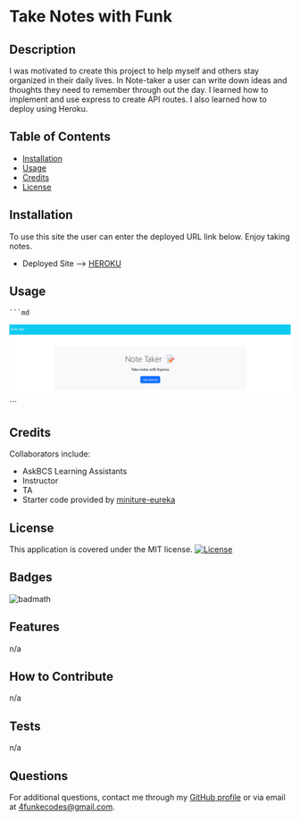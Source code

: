 # Take Notes with Funk

## Description

I was motivated to create this project to help myself and others stay organized in their daily lives. In Note-taker a user can write down ideas and thoughts they need to remember through out the day. I learned how to implement and use express to create API routes. I also learned how to deploy using Heroku. 

## Table of Contents

- [Installation](#installation)
- [Usage](#usage)
- [Credits](#credits)
- [License](#license)

## Installation

To use this site the user can enter the deployed URL link below. Enjoy taking notes. 
- Deployed Site --> [HEROKU]()

## Usage

    ```md
![alt text](./view/assets/images/Screenshot%202023-07-18%20162820.png)
    ```

## Credits

Collaborators include: 
- AskBCS Learning Assistants
- Instructor
- TA
- Starter code provided by [miniture-eureka](https://github.com/coding-boot-camp/miniature-eureka)

## License

This application is covered under the MIT license. [![License](https://img.shields.io/badge/License-MIT-blue.svg)](https://opensource.org/licenses/MIT)

## Badges

![badmath](https://img.shields.io/github/languages/top/lernantino/badmath)

## Features

n/a

## How to Contribute

n/a

## Tests

n/a

## Questions
  For additional questions, contact me through my [GitHub profile](https://github.com/4FunkE) or via email at 4funkecodes@gmail.com.